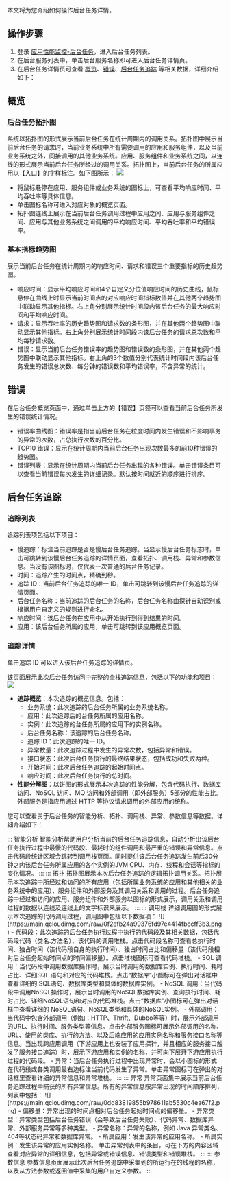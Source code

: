 
本文将为您介绍如何操作后台任务详情。


## 操作步骤


1. 登录 [应用性能监控-后台任务](https://console.cloud.tencent.com/monitor/tapm/backstagetask/list)，进入后台任务列表。
2. 在后台服务列表中，单击后台服务名称即可进入后台任务详情页。
3. 在后台任务详情页可查看 [概览](#overview)、[错误](#error)、[后台任务追踪](#track) 等相关数据，详细介绍如下：




## 概览[](id:overview)

### 后台任务拓扑图

系统以拓扑图的形式展示当前后台任务在统计周期内的调用关系。拓扑图中展示当前后台任务的请求时，当前业务系统中所有需要调用的应用和服务组件，以及当前业务系统之外，间接调用的其他业务系统。应用、服务组件和业务系统之间，以连线的形式展示当前后台任务所经过的调用关系。拓扑图上，当前后台任务的所属应用以【入口】的字样标注。如下图所示：
![](https://main.qcloudimg.com/raw/cc5c2f220beb9114e25f19495d0cb135.jpg)

- 将鼠标悬停在应用、服务组件或业务系统的图标上，可查看平均响应时间、平均吞吐率等具体信息。
- 单击图标名称可进入对应对象的概览页面。
- 拓扑图连线上展示在当前后台任务调用过程中应用之间、应用与服务组件之间、应用与其他业务系统之间调用的平均响应时间、平均吞吐率和平均错误率。



### 基本指标趋势图

展示当前后台任务在统计周期内的响应时间、请求和错误三个重要指标的历史趋势图。

- 响应时间：显示平均响应时间和4个自定义分位值响应时间的历史曲线，鼠标悬停在曲线上时显示当前时间点的对应响应时间指标数值并在其他两个趋势图中联动显示其他指标。右上角分别展示统计时间段内该后台任务的最大响应时间和平均响应时间。
- 请求：显示吞吐率的历史趋势图和请求数的条形图，并在其他两个趋势图中联动显示其他指标。右上角分别展示统计时间段内该后台任务的请求总次数和平均每秒请求数。
- 错误：显示当前后台任务错误率的趋势图和错误数的条形图，并在其他两个趋势图中联动显示其他指标。右上角的3个数值分别代表统计时间段内该后台任务发生的错误总次数、每分钟的错误数和平均错误率，不含异常的统计。



## 错误[](id:error)

在后台任务概览页面中，通过单击上方的【错误】页签可以查看当前后台任务所发生的错误统计情况。

- 错误率曲线图：错误率是指当前后台任务在粒度时间内发生错误和不影响事务的异常的次数，占总执行次数的百分比。
- TOP10 错误：显示在统计周期内当前后台任务出现次数最多的前10种错误的趋势图。
- 错误列表：显示在统计周期内当前后台任务出现的各种错误。单击错误条目可以查看当前错误每次发生的详细记录。默认按时间就近的顺序进行排序。

  

## 后台任务追踪[](id:track)

### 追踪列表

追踪列表项包括以下项目：

- 慢追踪：标注当前追踪是否是慢后台任务追踪。当显示慢后台任务标志时，单击可跳转到该慢后台任务追踪的详情页面，查看拓扑、调用栈、异常和参数信息。当没有该图标时，仅代表一次普通的后台任务记录。
- 时间：追踪产生的时间点，精确到秒。
- 追踪 ID：当前后台任务追踪的唯一 ID，单击可跳转到该慢后台任务追踪的详情页面。
- 后台任务名称：当前追踪的后台任务的名称，后台任务名称由探针自动识别或根据用户自定义的规则进行命名。
- 响应时间：该后台任务在应用中从开始执行到得到结果的时间。
- 应用：该后台任务所属的应用，单击可跳转到该应用概览页面。

  

 ### 追踪详情

 单击追踪 ID 可以进入该后台任务追踪的详情页。

 该页面展示此次后台任务访问中完整的全栈追踪信息，包括以下的功能和项目：
 ![](https://main.qcloudimg.com/raw/d1e22b0c11378542cae4c504b9a9d041.png)

- **追踪概览**：本次追踪的概览信息。包括：
	- 业务系统：此次追踪的后台任务所属的业务系统名称。
	- 应用：此次追踪后的台任务所属的应用名称。
	- 实例：此次追踪的台任务所属的应用下的实例名称。
	- 后台任务名称：该追踪的后台任务名称。
	- 追踪 ID：此次追踪的唯一 ID。
	- 异常数量：此次追踪过程中发生的异常次数，包括异常和错误。
	- 接口状态：此次后台任务执行的最终结果状态，包括成功和失败两种。
	- 开始时间：此次后台任务追踪的起始时间点。
	- 响应时间：此次后台任务执行的总时间。
- **性能分解图**：以饼图的形式展示本次追踪的性能分解，包含代码执行、数据库访问、NoSQL 访问、MQ 访问和外部调用（即外部服务）5部分的性能占比。外部服务是指应用通过 HTTP 等协议请求调用的外部应用的统称。

您可以查看关于后台任务的智能分析、拓扑、调用栈、异常、参数信息等数据。详细介绍如下：

<dx-tabs>
::: 智能分析
智能分析帮助用户分析当前的后台任务追踪信息，自动分析出该后台任务执行过程中最慢的代码段、最耗时的组件调用和最严重的错误和异常信息。点击代码段统计区域会跳转到调用栈页面。同时提供该后台任务追踪发生前后30分钟之内该后台任务所属应用的各个实例的JVM CPU、内存、线程和会话等指标的变化情况。
:::
::: 拓扑
拓扑图展示本次后台任务追踪的逻辑拓扑调用关系。拓扑展示本次追踪中所经过和访问的所有应用（包括所属业务系统的应用和其他相关的业务系统中的应用）、服务组件和外部服务及其调用关系和调用的过程。后台任务追踪中经过和访问的应用、服务组件和外部服务以图标的形式展示，调用关系和调用过程的数据以连线及连线上的文字标识来展示。
:::
::: 调用栈
详细调用图的形式展示本次追踪的代码调用过程，调用图中包括以下数据项：
	![](https://main.qcloudimg.com/raw/0f2efb24a99376fd97e4414fbccff3b3.png)
 - 代码段：此次追踪的后台任务执行过程中执行的代码段及其相关数据，包括代码段代码（类名.方法名）、该代码的调用堆栈。点击代码段名称可查看总执行时间、独占时间（该代码段自身的执行时间）、独占时间占比和偏移量（该代码段相对后台任务起始时间点的时间偏移量）。点击堆栈图标可查看代码堆栈。
 - SQL 调用：当代码段中调用数据库操作时，展示当时调用的数据库实例、执行时间、耗时占比、详细SQL
	语句和对应的代码堆栈。点击“数据库”小图标可在弹出对话框中查看详细的 SQL语句、数据库类型和具体的数据库实例。
 - NoSQL 调用：当代码段中调用NoSQL操作时，展示当时调用的NoSQL数据库实例、查询执行时间、耗时占比、详细NoSQL语句和对应的代码堆栈。点击“数据库”小图标可在弹出对话框中查看详细的 NoSQL语句、NoSQL类型和具体的NoSQL实例。
 - 外部调用：当代码中包含外部调用（例如：HTTP、Thrift、Dubbo等等）时，展示外部调用的URL、执行时间、服务类型等信息。点击外部服务图标可展示外部调用的名称、URL、使用的类库、执行的方法、以及后端应用的应用实例名称和服务接口名称等信息。当出现跨应用调用（下游应用上也安装了应用探针，并且相应的服务接口触发了服务接口追踪）时，展示下游应用和实例的名称，并可向下展开下游应用执行过程的代码段。
 - 异常：当后台任务执行过程中出现异常时，会以小图标的形式在代码段或各类调用最右边标注当前代码发生了异常。单击异常图标可在弹出的对话框里查看详细的异常信息和异常堆栈。
:::
::: 异常
异常页面集中展示当前后台任务追踪过程中捕获的所有异常信息。所有的异常信息按异常出现的时间顺序排列，列表中包括：
	![](https://main.qcloudimg.com/raw/0dd83819855b978611ab5530c4ea67f2.png)
- 偏移量：异常出现的时间点相对后台任务起始时间点的偏移量。
- 异常类型：异常类型包括后台任务错误（会导致后台任务失败）、代码异常、数据库异常、外部服务异常等多种类型。
- 异常名称：异常的名称，例如 Java 异常类名、404等状态码异常和数据库异常。
- 所属应用：发生该异常的应用名称。
- 所属实例：发生该异常的应用实例名称。
 单击异常列表中的条目，可在下方的内容区域查看对应异常的详细信息，包括异常或错误信息、错误类型和错误堆栈。
:::
::: 参数信息
参数信息页面展示此次后台任务追踪中采集到的所运行在的线程的名称，以及从方法参数或返回值中采集的用户自定义参数。
:::
</dx-tabs>
